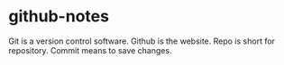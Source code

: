 # github-notes

Git is a version control software. 
Github is the website.
Repo is short for repository.
Commit means to save changes. 
